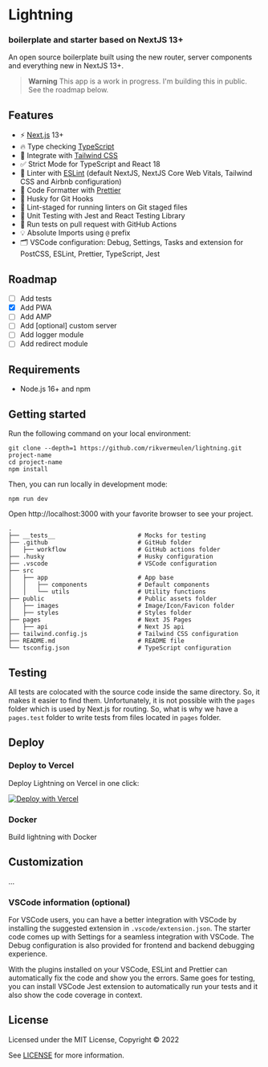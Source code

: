 # Lightning
### boilerplate and starter based on NextJS 13+

An open source boilerplate built using the new router, server components and everything new in NextJS 13+.

> **Warning**
> This app is a work in progress. I'm building this in public.
> See the roadmap below.

## Features

- ⚡ [Next.js](https://nextjs.org) 13+
- 🔥 Type checking [TypeScript](https://www.typescriptlang.org)
- 💎 Integrate with [Tailwind CSS](https://tailwindcss.com)
- ✅ Strict Mode for TypeScript and React 18
- 📏 Linter with [ESLint](https://eslint.org) (default NextJS, NextJS Core Web Vitals, Tailwind CSS and Airbnb configuration)
- 💖 Code Formatter with [Prettier](https://prettier.io)
- 🦊 Husky for Git Hooks
- 🚫 Lint-staged for running linters on Git staged files
- 🦺 Unit Testing with Jest and React Testing Library
- 👷 Run tests on pull request with GitHub Actions
- 💡 Absolute Imports using `@` prefix
- 🗂 VSCode configuration: Debug, Settings, Tasks and extension for PostCSS, ESLint, Prettier, TypeScript, Jest

## Roadmap

- [ ] Add tests
- [x] Add PWA
- [ ] Add AMP
- [ ] Add [optional] custom server
- [ ] Add logger module
- [ ] Add redirect module

## Requirements

- Node.js 16+ and npm

## Getting started

Run the following command on your local environment:

```shell
git clone --depth=1 https://github.com/rikvermeulen/lightning.git project-name
cd project-name
npm install
```

Then, you can run locally in development mode:

```shell
npm run dev
```

Open http://localhost:3000 with your favorite browser to see your project.

```shell
.
├── __tests__                       # Mocks for testing
├── .github                         # GitHub folder
│   ├── workflow                    # GitHub actions folder
├── .husky                          # Husky configuration
├── .vscode                         # VSCode configuration
├── src                             
│   ├── app                         # App base
│   │   ├── components              # Default components
│   │   └── utils                   # Utility functions
├── public                          # Public assets folder
│   ├── images                      # Image/Icon/Favicon folder
│   ├── styles                      # Styles folder
├── pages                           # Next JS Pages
│   ├── api                         # Next JS api 
├── tailwind.config.js              # Tailwind CSS configuration
├── README.md                       # README file
└── tsconfig.json                   # TypeScript configuration
```
## Testing

All tests are colocated with the source code inside the same directory. So, it makes it easier to find them. Unfortunately, it is not possible with the `pages` folder which is used by Next.js for routing. So, what is why we have a `pages.test` folder to write tests from files located in `pages` folder.

## Deploy

### Deploy to Vercel

Deploy Lightning on Vercel in one click:

[![Deploy with Vercel](https://vercel.com/button)](https://vercel.com/new/git/external?repository-url=https%3A%2F%2Fgithub.com%2Frikvermeulen%2Flightning)
### Docker

Build lightning with Docker

## Customization

...

### VSCode information (optional)

For VSCode users, you can have a better integration with VSCode by installing the suggested extension in `.vscode/extension.json`. The starter code comes up with Settings for a seamless integration with VSCode. The Debug configuration is also provided for frontend and backend debugging experience.

With the plugins installed on your VSCode, ESLint and Prettier can automatically fix the code and show you the errors. Same goes for testing, you can install VSCode Jest extension to automatically run your tests and it also show the code coverage in context.

## License

Licensed under the MIT License, Copyright © 2022

See [LICENSE](LICENSE) for more information.

